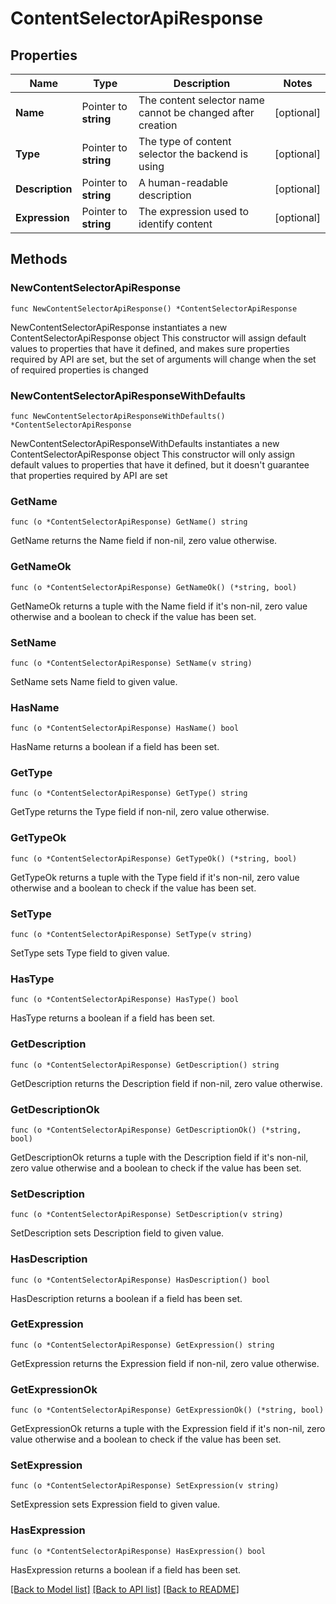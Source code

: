 # ContentSelectorApiResponse

## Properties

Name | Type | Description | Notes
------------ | ------------- | ------------- | -------------
**Name** | Pointer to **string** | The content selector name cannot be changed after creation | [optional] 
**Type** | Pointer to **string** | The type of content selector the backend is using | [optional] 
**Description** | Pointer to **string** | A human-readable description | [optional] 
**Expression** | Pointer to **string** | The expression used to identify content | [optional] 

## Methods

### NewContentSelectorApiResponse

`func NewContentSelectorApiResponse() *ContentSelectorApiResponse`

NewContentSelectorApiResponse instantiates a new ContentSelectorApiResponse object
This constructor will assign default values to properties that have it defined,
and makes sure properties required by API are set, but the set of arguments
will change when the set of required properties is changed

### NewContentSelectorApiResponseWithDefaults

`func NewContentSelectorApiResponseWithDefaults() *ContentSelectorApiResponse`

NewContentSelectorApiResponseWithDefaults instantiates a new ContentSelectorApiResponse object
This constructor will only assign default values to properties that have it defined,
but it doesn't guarantee that properties required by API are set

### GetName

`func (o *ContentSelectorApiResponse) GetName() string`

GetName returns the Name field if non-nil, zero value otherwise.

### GetNameOk

`func (o *ContentSelectorApiResponse) GetNameOk() (*string, bool)`

GetNameOk returns a tuple with the Name field if it's non-nil, zero value otherwise
and a boolean to check if the value has been set.

### SetName

`func (o *ContentSelectorApiResponse) SetName(v string)`

SetName sets Name field to given value.

### HasName

`func (o *ContentSelectorApiResponse) HasName() bool`

HasName returns a boolean if a field has been set.

### GetType

`func (o *ContentSelectorApiResponse) GetType() string`

GetType returns the Type field if non-nil, zero value otherwise.

### GetTypeOk

`func (o *ContentSelectorApiResponse) GetTypeOk() (*string, bool)`

GetTypeOk returns a tuple with the Type field if it's non-nil, zero value otherwise
and a boolean to check if the value has been set.

### SetType

`func (o *ContentSelectorApiResponse) SetType(v string)`

SetType sets Type field to given value.

### HasType

`func (o *ContentSelectorApiResponse) HasType() bool`

HasType returns a boolean if a field has been set.

### GetDescription

`func (o *ContentSelectorApiResponse) GetDescription() string`

GetDescription returns the Description field if non-nil, zero value otherwise.

### GetDescriptionOk

`func (o *ContentSelectorApiResponse) GetDescriptionOk() (*string, bool)`

GetDescriptionOk returns a tuple with the Description field if it's non-nil, zero value otherwise
and a boolean to check if the value has been set.

### SetDescription

`func (o *ContentSelectorApiResponse) SetDescription(v string)`

SetDescription sets Description field to given value.

### HasDescription

`func (o *ContentSelectorApiResponse) HasDescription() bool`

HasDescription returns a boolean if a field has been set.

### GetExpression

`func (o *ContentSelectorApiResponse) GetExpression() string`

GetExpression returns the Expression field if non-nil, zero value otherwise.

### GetExpressionOk

`func (o *ContentSelectorApiResponse) GetExpressionOk() (*string, bool)`

GetExpressionOk returns a tuple with the Expression field if it's non-nil, zero value otherwise
and a boolean to check if the value has been set.

### SetExpression

`func (o *ContentSelectorApiResponse) SetExpression(v string)`

SetExpression sets Expression field to given value.

### HasExpression

`func (o *ContentSelectorApiResponse) HasExpression() bool`

HasExpression returns a boolean if a field has been set.


[[Back to Model list]](../README.md#documentation-for-models) [[Back to API list]](../README.md#documentation-for-api-endpoints) [[Back to README]](../README.md)


